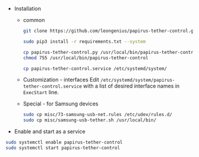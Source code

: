 * Installation
  * common
    ```bash
    git clone https://github.com/leongenius/papirus-tether-control.git
    
    sudo pip3 install -r requirements.txt --system
    
    cp papirus-tether-control.py /usr/local/bin/papirus-tether-control
    chmod 755 /usr/local/bin/papirus-tether-control
    
    cp papirus-tether-control.service /etc/systemd/system/
    ```

  * Customization - interfaces
    Edit `/etc/systemd/system/papirus-tether-control.service` with a list of desired interface
    names in `ExecStart` line.

  * Special - for Samsung devices
    ```bash
    sudo cp misc/73-samsung-usb-net.rules /etc/udev/rules.d/
    sudo cp misc/samsung-usb-tether.sh /usr/local/bin/
    ```

* Enable and start as a service
```bash
sudo systemctl enable papirus-tether-control
sudo systemctl start papirus-tether-control
```